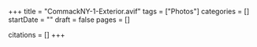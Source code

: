 +++
title = "CommackNY-1-Exterior.avif"
tags = ["Photos"]
categories = []
startDate = ""
draft = false
pages = []

citations = []
+++
